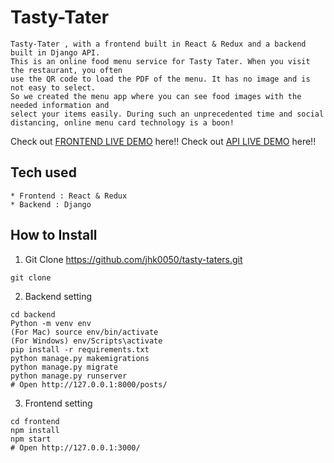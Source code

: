# Tasty-Tater
```
Tasty-Tater , with a frontend built in React & Redux and a backend built in Django API.
This is an online food menu service for Tasty Tater. When you visit the restaurant, you often
use the QR code to load the PDF of the menu. It has no image and is not easy to select.
So we created the menu app where you can see food images with the needed information and
select your items easily. During such an unprecedented time and social distancing, online menu card technology is a boon!

```
Check out [FRONTEND LIVE DEMO](https://frontend-tasty-taterss.herokuapp.com/) here!!
Check out [API LIVE DEMO](https://backend-tasty-taterss.herokuapp.com/) here!!
## Tech used
```
* Frontend : React & Redux
* Backend : Django
```
## How to Install
1. Git Clone https://github.com/jhk0050/tasty-taters.git
```
git clone 
```
2. Backend setting
```
cd backend
Python -m venv env
(For Mac) source env/bin/activate
(For Windows) env/Scripts\activate
pip install -r requirements.txt
python manage.py makemigrations
python manage.py migrate
python manage.py runserver
# Open http://127.0.0.1:8000/posts/
```
3. Frontend setting
```
cd frontend
npm install
npm start
# Open http://127.0.0.1:3000/
```
